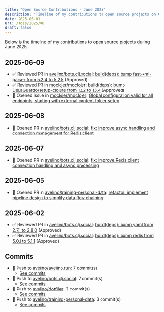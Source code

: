 ```yaml
---
title: "Open Source Contributions - June 2025"
description: "Timeline of my contributions to open source projects on GitHub during June 2025."
date: 2025-06-01
url: /foss/2025/06
draft: false
---
```


Below is the timeline of my contributions to open source projects during June 2025.

## 2025-06-09

- ✅ Reviewed PR in [avelino/bots.clj.social](https://github.com/avelino/bots.clj.social): [build(deps): bump fast-xml-parser from 5.2.4 to 5.2.5](https://github.com/avelino/bots.clj.social/pull/182#pullrequestreview-2909651835) (Approved)
- ✅ Reviewed PR in [moclojer/moclojer](https://github.com/moclojer/moclojer): [build(deps): bump DeLaGuardo/setup-clojure from 13.2 to 13.4](https://github.com/moclojer/moclojer/pull/327#pullrequestreview-2910557138) (Approved)
- 🐛 Opened issue in [moclojer/moclojer](https://github.com/moclojer/moclojer): [Global configuration valid for all endpoints, starting with external content folder setup](https://github.com/moclojer/moclojer/issues/328)

## 2025-06-08

- 🔀 Opened PR in [avelino/bots.clj.social](https://github.com/avelino/bots.clj.social): [fix: improve async handling and connection management for Redis client](https://github.com/avelino/bots.clj.social/pull/181)

## 2025-06-07

- 🔀 Opened PR in [avelino/bots.clj.social](https://github.com/avelino/bots.clj.social): [fix: improve Redis client connection handling and async processing](https://github.com/avelino/bots.clj.social/pull/180)

## 2025-06-05

- 🔀 Opened PR in [avelino/training-personal-data](https://github.com/avelino/training-personal-data): [refactor: implement pipeline design to simplify data flow chaining](https://github.com/avelino/training-personal-data/pull/8)

## 2025-06-02

- ✅ Reviewed PR in [avelino/bots.clj.social](https://github.com/avelino/bots.clj.social): [build(deps): bump yaml from 2.7.1 to 2.8.0](https://github.com/avelino/bots.clj.social/pull/177#pullrequestreview-2887664998) (Approved)
- ✅ Reviewed PR in [avelino/bots.clj.social](https://github.com/avelino/bots.clj.social): [build(deps): bump redis from 5.0.1 to 5.1.1](https://github.com/avelino/bots.clj.social/pull/179#pullrequestreview-2887663210) (Approved)

## Commits

- 🔨 Push to [avelino/avelino.run](https://github.com/avelino/avelino.run): 7 commit(s)
  - [See commits](https://github.com/avelino/avelino.run/commits?author=avelino&since=2025-06-01T00:00:00Z&until=2025-06-30T23:59:59Z)
- 🔨 Push to [avelino/bots.clj.social](https://github.com/avelino/bots.clj.social): 7 commit(s)
  - [See commits](https://github.com/avelino/bots.clj.social/commits?author=avelino&since=2025-06-01T00:00:00Z&until=2025-06-30T23:59:59Z)
- 🔨 Push to [avelino/dotfiles](https://github.com/avelino/dotfiles): 3 commit(s)
  - [See commits](https://github.com/avelino/dotfiles/commits?author=avelino&since=2025-06-01T00:00:00Z&until=2025-06-30T23:59:59Z)
- 🔨 Push to [avelino/training-personal-data](https://github.com/avelino/training-personal-data): 3 commit(s)
  - [See commits](https://github.com/avelino/training-personal-data/commits?author=avelino&since=2025-06-01T00:00:00Z&until=2025-06-30T23:59:59Z)

